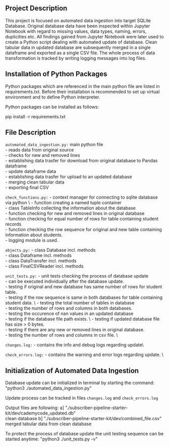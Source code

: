 ## Project Description
This project is focused on automated data ingestion into target SQLite Database.
Original database data have been inspected within Jupyter Notebook with regard to missing values, data types, naming, errors, duplicities etc. 
All findings gained from Jupyter Notebook were later used to create a Python script dealing with automated update of database. 
Clean tabular data in updated database are subsequently merged in a single dataframe and exported as a single CSV file. 
The whole process of data transformation is tracked by writing logging messages into log files.

## Installation of Python Packages
Python packages which are referenced in the main python file are listed in requirements.txt. 
Before their installation is recommended to set up virtual environment and to define Python interpreter. 

Python packages can be installed as follows:

pip install -r requirements.txt

## File Description
`automated_data_ingestion.py:` main python file \
	- reads data from original source\
	- checks for new and removed lines\
	- establishing data trasfer for download from original database to Pandas dataframe\
	- update dataframe data\
	- establishing data trasfer for upload to an updated database\
	- merging clean tabular data\
	- exporting final CSV

`check_functions.py:`
	- context manager for connecting to sqlite database via python \ 
	- function creating a named tuple container \
	- class TableInfo collecting the information about the database \
	- function checking for new and removed lines in original database \
	- function checking for equal number of rows for table containing student records \
	- function checking the row sequence for original and new table containing information about students. \
	- logging module is used. 

`objects.py:` 
	- class Database incl. methods\
	- class Dataframe incl. methods\
	- class DataTransfer incl. methods\
 	- class FinalCSVReader incl. methods

`unit_tests.py:`
 	- unit tests checking the process of database update \
	- can be executed individually after the database update. \
		- testing if original and new database has same number of rows for student table. \
		- testing if the row sequence is same in both databases for table containing student data. \ 
		- testing the total number of tables in database\
		- testing the number of rows and columns in both databases. \
		- testing the occurence of nan values in an updated database\
		- testing if the database file path exists. \ 
		- testing if updated database file has size > 0 bytes. \
		- testing if there are any new or removed lines in original database. \
		- testing the number of rows and columns in csv file. \ 


`changes.log:`
	- contains the info and debug logs regarding update\

`check_errors.log:`
	- contains the warning and error logs regarding update. \


## Initialization of Automated Data Ingestion

Database update can be initialized in terminal by starting the command: "python3 ./automated_data_ingestion.py"

Update process can be tracked in files `changes.log` and `check_errors.log`

Output files are following:
	a] "./subscriber-pipeline-starter-kit/dev/cademycode_updated.db"\
		clean database
	b] "./subscriber-pipeline-starter-kit/dev/combined_file.csv"\
		merged tabular data from clean database

To protect the process of database update the unit testing sequence can be started anytime:
	"python3 ./unit_tests.py -v"